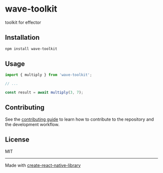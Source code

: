 # wave-toolkit

toolkit for effector

## Installation

```sh
npm install wave-toolkit
```

## Usage

```js
import { multiply } from 'wave-toolkit';

// ...

const result = await multiply(3, 7);
```

## Contributing

See the [contributing guide](CONTRIBUTING.md) to learn how to contribute to the repository and the development workflow.

## License

MIT

---

Made with [create-react-native-library](https://github.com/callstack/react-native-builder-bob)
